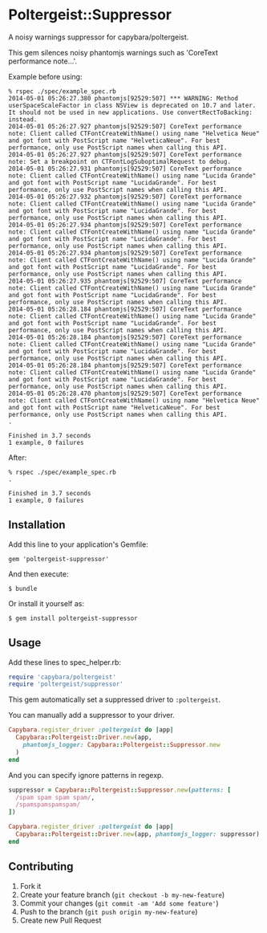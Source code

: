 # Poltergeist::Suppressor

A noisy warnings suppressor for capybara/poltergeist.

This gem silences noisy phantomjs warnings such as 'CoreText performance note...'.

Example before using:

```
% rspec ./spec/example_spec.rb
2014-05-01 05:26:27.380 phantomjs[92529:507] *** WARNING: Method userSpaceScaleFactor in class NSView is deprecated on 10.7 and later. It should not be used in new applications. Use convertRectToBacking: instead.
2014-05-01 05:26:27.927 phantomjs[92529:507] CoreText performance note: Client called CTFontCreateWithName() using name "Helvetica Neue" and got font with PostScript name "HelveticaNeue". For best performance, only use PostScript names when calling this API.
2014-05-01 05:26:27.927 phantomjs[92529:507] CoreText performance note: Set a breakpoint on CTFontLogSuboptimalRequest to debug.
2014-05-01 05:26:27.931 phantomjs[92529:507] CoreText performance note: Client called CTFontCreateWithName() using name "Lucida Grande" and got font with PostScript name "LucidaGrande". For best performance, only use PostScript names when calling this API.
2014-05-01 05:26:27.932 phantomjs[92529:507] CoreText performance note: Client called CTFontCreateWithName() using name "Lucida Grande" and got font with PostScript name "LucidaGrande". For best performance, only use PostScript names when calling this API.
2014-05-01 05:26:27.934 phantomjs[92529:507] CoreText performance note: Client called CTFontCreateWithName() using name "Lucida Grande" and got font with PostScript name "LucidaGrande". For best performance, only use PostScript names when calling this API.
2014-05-01 05:26:27.934 phantomjs[92529:507] CoreText performance note: Client called CTFontCreateWithName() using name "Lucida Grande" and got font with PostScript name "LucidaGrande". For best performance, only use PostScript names when calling this API.
2014-05-01 05:26:27.935 phantomjs[92529:507] CoreText performance note: Client called CTFontCreateWithName() using name "Lucida Grande" and got font with PostScript name "LucidaGrande". For best performance, only use PostScript names when calling this API.
2014-05-01 05:26:28.184 phantomjs[92529:507] CoreText performance note: Client called CTFontCreateWithName() using name "Lucida Grande" and got font with PostScript name "LucidaGrande". For best performance, only use PostScript names when calling this API.
2014-05-01 05:26:28.184 phantomjs[92529:507] CoreText performance note: Client called CTFontCreateWithName() using name "Lucida Grande" and got font with PostScript name "LucidaGrande". For best performance, only use PostScript names when calling this API.
2014-05-01 05:26:28.184 phantomjs[92529:507] CoreText performance note: Client called CTFontCreateWithName() using name "Lucida Grande" and got font with PostScript name "LucidaGrande". For best performance, only use PostScript names when calling this API.
2014-05-01 05:26:28.470 phantomjs[92529:507] CoreText performance note: Client called CTFontCreateWithName() using name "Helvetica Neue" and got font with PostScript name "HelveticaNeue". For best performance, only use PostScript names when calling this API.
.

Finished in 3.7 seconds
1 example, 0 failures

```


After:

```
% rspec ./spec/example_spec.rb
.

Finished in 3.7 seconds
1 example, 0 failures

```


## Installation

Add this line to your application's Gemfile:

    gem 'poltergeist-suppressor'

And then execute:

    $ bundle

Or install it yourself as:

    $ gem install poltergeist-suppressor

## Usage

Add these lines to spec_helper.rb:
``` ruby
require 'capybara/poltergeist'
require 'poltergeist/suppressor'
```

This gem automatically set a suppressed driver to `:poltergeist`.

You can manually add a suppressor to your driver.
``` ruby
Capybara.register_driver :poltergeist do |app|
  Capybara::Poltergeist::Driver.new(app,
    phantomjs_logger: Capybara::Poltergeist::Suppressor.new
  )
end
```

And you can specify ignore patterns in regexp.

``` ruby
suppressor = Capybara::Poltergeist::Suppressor.new(patterns: [
  /spam spam spam spam/,
  /spamspamspamspam/
])

Capybara.register_driver :poltergeist do |app|
  Capybara::Poltergeist::Driver.new(app, phantomjs_logger: suppressor)
end
```

## Contributing

1. Fork it
2. Create your feature branch (`git checkout -b my-new-feature`)
3. Commit your changes (`git commit -am 'Add some feature'`)
4. Push to the branch (`git push origin my-new-feature`)
5. Create new Pull Request
